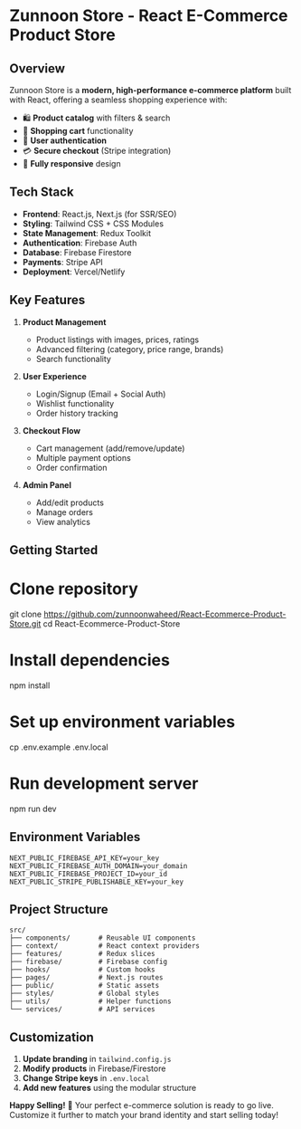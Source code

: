 # **Zunnoon Store - React E-Commerce Product Store**

## **Overview**
Zunnoon Store is a **modern, high-performance e-commerce platform** built with React, offering a seamless shopping experience with:
- 🛍️ **Product catalog** with filters & search
- 🛒 **Shopping cart** functionality
- 🔐 **User authentication**
- 💳 **Secure checkout** (Stripe integration)
- 📱 **Fully responsive** design

## **Tech Stack**
- **Frontend**: React.js, Next.js (for SSR/SEO)
- **Styling**: Tailwind CSS + CSS Modules
- **State Management**: Redux Toolkit
- **Authentication**: Firebase Auth
- **Database**: Firebase Firestore
- **Payments**: Stripe API
- **Deployment**: Vercel/Netlify

## **Key Features**
1. **Product Management**
   - Product listings with images, prices, ratings
   - Advanced filtering (category, price range, brands)
   - Search functionality

2. **User Experience**
   - Login/Signup (Email + Social Auth)
   - Wishlist functionality
   - Order history tracking

3. **Checkout Flow**
   - Cart management (add/remove/update)
   - Multiple payment options
   - Order confirmation

4. **Admin Panel**
   - Add/edit products
   - Manage orders
   - View analytics

## **Getting Started**

# Clone repository
git clone https://github.com/zunnoonwaheed/React-Ecommerce-Product-Store.git
cd React-Ecommerce-Product-Store

# Install dependencies
npm install

# Set up environment variables
cp .env.example .env.local

# Run development server
npm run dev


## **Environment Variables**
```env
NEXT_PUBLIC_FIREBASE_API_KEY=your_key
NEXT_PUBLIC_FIREBASE_AUTH_DOMAIN=your_domain
NEXT_PUBLIC_FIREBASE_PROJECT_ID=your_id
NEXT_PUBLIC_STRIPE_PUBLISHABLE_KEY=your_key
```

## **Project Structure**
```
src/
├── components/       # Reusable UI components
├── context/          # React context providers
├── features/         # Redux slices
├── firebase/         # Firebase config
├── hooks/            # Custom hooks
├── pages/            # Next.js routes
├── public/           # Static assets
├── styles/           # Global styles
├── utils/            # Helper functions
└── services/         # API services
```

## **Customization**
1. **Update branding** in `tailwind.config.js`
2. **Modify products** in Firebase/Firestore
3. **Change Stripe keys** in `.env.local`
4. **Add new features** using the modular structure



**Happy Selling!** 🚀 Your perfect e-commerce solution is ready to go live. Customize it further to match your brand identity and start selling today!
